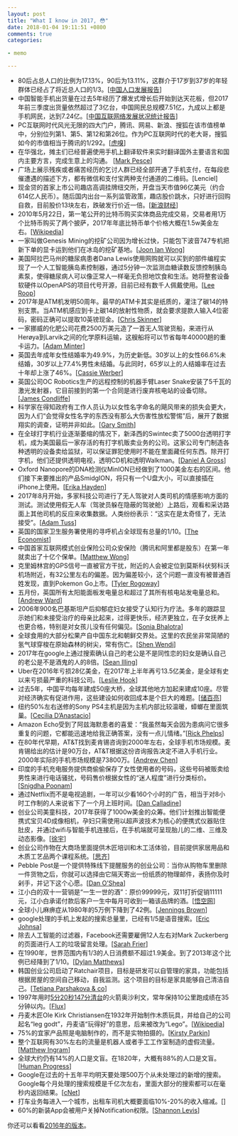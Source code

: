 ```yaml
---
layout: post
title: "What I know in 2017, 😳"
date: 2018-01-04 19:11:51 +0800
comments: true
categories: 

- memo

---
```


* 80后占总人口的比例为17.13%，90后为13.11%，这群介于17岁到37岁的年轻群体已经占了将近总人口的1/3。[[中国人口发展报告](http://www.sohu.com/a/203568227_362042)]
* 中国智能手机出货量在过去5年经历了爆发式增长后开始到达天花板，但2017年前三季度出货量依然超过了3亿台，中国网民总规模7.51亿，九成以上都是手机网民，达到7.24亿。[[中国互联网络发展状况统计报告](http://www.cac.gov.cn/2017-08/09/c_1121455583.htm)]
* PC互联网时代风光无限的四大门户，腾讯、网易、新浪、搜狐在该市值榜单中，分别位列第1、第5、第12和第26位。作为PC互联网时代的老大哥，搜狐如今的市值相当于腾讯的1/292。[[虎嗅](https://www.huxiu.com/article/228239.html)]
* 在华强北，摊主们已经普遍使用手机上翻译软件来实时翻译国外主要语言和国内主要方言，完成生意上的沟通。 [[Mark Pesce](https://www.theregister.co.uk/2017/07/25/ai_powered_translation_tools_will_unify_china/)]
* 广场上展示残疾或者痛苦经历的乞讨人群已经全部开通了手机支付，在每段悲催遭遇的描述下方，都有微信和支付宝两种支付通道的二维码。[Lenciel]
* 现金贷的首家上市公司趣店高调挂牌纽交所，开盘当天市值96亿美元（约合614亿人民币）。随后国内出台一系列监管政策，趣店股价跳水，只好进行回购自救，目前股价13块左右，跌破发行价近一倍。[[新浪财经](http://stock.finance.sina.com.cn/usstock/quotes/qd.html)]
* 2010年5月22日，第一笔公开的比特币购买实体商品完成交易，交易者用1万个比特币购买了两个披萨，2017年年底比特币单个价格大概在1.5w美金左右。[[Wikipedia](https://zh.wikipedia.org/wiki/%E6%AF%94%E7%89%B9%E5%B8%81)]
* 一家叫做Genesis Mining的挖矿公司因为增长过快，只能包下波音747专机把新下单的显卡运到他们在冰岛的挖矿基地。[[Joon Ian Wong](https://qz.com/1039809/amd-shares-are-soaring-ethereum-miners-are-renting-boeing-747s-to-ship-graphics-cards-to-mines/)]
* 美国阿拉巴马州的糖尿病患者Dana Lewis使用网购就可以买到的部件编程实现了一个人工智能胰岛素控制器，通过5分钟一次监测血糖读数反馈控制胰岛素泵，使得糖尿病人可以像正常人一样毫无负担地饮食和生活。她将整套设备软硬件以OpenAPS的项目代号开源，目前已经有数千人佩戴使用。[[Lee Roop](http://www.al.com/news/huntsville/index.ssf/2017/05/daniel_lewis_built_her_own_art.html)]
* 2017年是ATM机发明50周年。最早的ATM卡其实是纸质的，灌注了碳14的特别支票。当ATM机感应到卡上碳14的放射性物质，就会要求提款人输入4位密码，密码正确可以提取10英镑现金。[[Chris Skinner](https://thefinanser.com/2017/06/atms-50th-birthday-today.html/)]
* 一家挪威的化肥公司花费2500万美元造了一首无人驾驶货船，来进行从Herøya到Larvik之间的化学原料运输，这艘船将可以节省每年40000趟的重卡运力。[[Adam Minter](https://www.bloomberg.com/view/articles/2017-05-16/autonomous-ships-will-be-great)]
* 英国去年成年女性结婚率为49.9%，为历史新低。30岁以上的女性66.6%未结婚，30岁以上77.4%男性未结婚。与此同时，65岁以上的人结婚率在过去十年却上涨了46%。[[Cassie Werber](https://qz.com/1032179/more-people-over-65-in-the-uk-are-getting-married-and-divorced/)]
* 英国公司OC Robotics生产的远程控制的机器手臂Laser Snake安装了5千瓦的激光发射器，它目前接到的第一个合同是进行废弃核电站的设备切除。[[James Condliffe](https://www.technologyreview.com/s/602980/this-laser-toting-tentacle-carves-up-old-nuclear-hardware/)]
* 科学家在得知政府有工作人员认为以女性名字命名的飓风带来的损失会更大，因为人们“会觉得女性名字的东西没有那么大伤害性放松警惕”后，展开了数据翔实的调查，证明并非如此。[[Gary Smith](http://www.sciencedirect.com/science/article/pii/S2212094715300517)]
* 在全球打字机行业逐渐萎缩的情况下，新泽西的Swintec卖了5000台透明打字机，成为美国最后一家存活的有打字机贩卖业务的公司。这家公司专门制造各种透明的设备卖给监狱，可以保证罪犯使用时不能在里面藏任何东西。除开打字机，他们还提供透明电视，透明CD机和透明Walkman。[[Daniel A Gross](http://www.newyorker.com/books/page-turner/how-one-of-the-last-american-typewriter-companies-survives)]
* Oxford Nanopore的DNA检测仪MinION已经做到了1000美金左右的区间。他们接下来要推出的产品SmidgION，将只有一个U盘大小，可以直接插在iPhone上使用。[[Erika Hayden](https://www.nature.com/news/pint-sized-dna-sequencer-impresses-first-users-1.17483)]
* 2017年8月开始，多家科技公司进行了无人驾驶对人类司机的情感影响方面的测试。测试使用假无人车（驾驶员躲在隐蔽的驾驶舱）上路后，观看和采访路面上其他司机的反应来收集数据。人类纷纷表示：“这实在是太奇怪了，无法接受”。[[Adam Tuss](http://www.nbcwashington.com/news/local/Driver-Dressed-Like-a-Seat-Spotted-Inside-Driverless-Van-439041863.html?_osource=SocialFlowTwt_DCBrand)]
* 英国的国家卫生服务署使用的寻呼机占全球现有总量的1/10。[[The Economist](https://www.economist.com/news/britain/21731183-third-british-companies-have-seen-no-rise-all-productivity-century-what-fax)]
* 中国首家互联网模式创业保险公司众安保险（腾讯和阿里都是股东）在第一年就卖出了十亿个保单。[[Matthew Wong](https://medium.com/@mlcwong/lessons-from-the-front-lines-of-insurance-tech-innovation-in-china-a1568b69bfb7)]
* 克里姆林宫的GPS信号一直被官方干扰，附近的人会被定位到莫斯科伏努科沃机场附近，有32公里左右的偏差。因为偏差较小，这个问题一直没有被普通百姓发现，直到Pokemon Go上市。[[Tyler Rogoway](http://www.thedrive.com/the-war-zone/13549/russia-may-be-testing-its-gps-spoofing-capabilities-around-the-black-sea)]
* 五月份，英国所有太阳能面板发电量总和超过了其所有核电站发电量总和。[[Andrew Ward](https://www.ft.com/content/c22669de-4203-11e7-9d56-25f963e998b2)]
* 2006年900名巴基斯坦产后抑郁症妇女接受了认知行为疗法。多年的跟踪显示她们和未接受治疗的母亲比起来，过得更快乐，经济更独立，在子女抚养上也更合格，特别是对女孩儿没有任何偏见。[[Sonia Bhalotra](http://www.res.org.uk/details/mediabrief/10504069/TREATING-MATERNAL-DEPRESSION-Evidence-of-the-impact-on-mental-health-parenting-f.html)]
* 全球食用的大部分松果产自中国东北和朝鲜交界处。这里的农民坐非常简陋的氢气球穿梭在原始森林的树尖，常有伤亡。[[Shen Wendi](http://www.sixthtone.com/news/1001195/the-life-and-death-of-a-pine-nut-picker)]
* 2017年在google上通过搜索确认自己的老公是不是同性恋的妇女是确认自己的老公是不是酒鬼的人的8倍。[[Sean Illing](https://www.vox.com/conversations/2017/6/27/15873072/google-porn-addiction-america-everybody-lies)]
* Uber在2016年亏损28亿美金，在2017年上半年再亏13.5亿美金，是全球有史以来亏损最严重的科技公司。[[Leslie Hook](https://www.ft.com/content/09278d4e-579a-11e7-80b6-9bfa4c1f83d2)]
* 过去5年，中国平均每年建成50座大桥，全球其他地方加起来建成10座。尽管对经济确实有促进作用，这些建设如何收回成本是个巨大的难题。[[储百亮](https://cn.nyt/china/20170612/china-bridges-infrastructure/zh-hant/)]
* 纽约50%左右送修的Sony PS4主机是因为主机内部比较温暖，蟑螂在里面筑巢。[[Cecilia D’Anastacio](http://kotaku.com/console-repairmen-explain-why-cockroaches-love-ps4s-1794393470)]
* Amazon Echo受到了阿兹海默患者的喜爱：“我虽然每天会因为患病问它很多重复的问题，它都能迅速地给我正确答案，没有一点儿情绪。”[[Rick Phelps](http://dailycaring.com/amazon-echo-for-dementia-technology-for-seniors/)]
* 在80年代早期，AT&T找到麦肯锡咨询到2000年左右，全球手机市场规模。麦肯锡给出的估计是90万台，AT&T根据这份咨询报告决定不进入手机行业。2000年实际的手机市场规模是73800万。[[Andrew Chen](http://andrewchen.co/bad-product-fallacy/)]
* 印度的手机充电服务提供商偷偷保存了女性使用者的号码，这些号码被贩卖给男性来进行电话骚扰，号码售价根据女性的“迷人程度”进行分类标价。[[Snigdha Poonam](http://www.hindustantimes.com/india-news/girls-mobile-numbers-up-for-sale-in-uttar-pradesh-price-rs-50-to-rs-500/story-5lYPcav12h7rnW6A6UDLLI.html)]
* 通过Netflix而不是电视追剧，一年可以少看160个小时的广告，相当于对8小时工作制的人来说省下了一个月上班时间。[[Dan Calladine](http://digital-stats.blogspot.co.uk/2016/05/american-netflix-users-miss-160-hours.html)]
* 创业公司美童科技，2017年获得了1000w美金的众筹。他们计划推出智能便携式宝贝4D成像相机，孕妇只需使用以超声波技术为核心的便携式仪器贴住肚皮，并通过wifi与智能手机连接后，在手机端就可呈现胎儿的二维、三维及动态影像。[[徐宇](http://36kr.com/p/5096088.html)]
* 创业公司作物在大商场里面提供木匠培训和木工活体验，目前提供家居用品和木质工艺品两个课程系统。[[思齐](http://36kr.com/p/5090954.html)]
* Pebble Post是一个提供特殊线下提醒服务的创业公司：当你从购物车里删除一件货物之后，你就可以选择由它隔天寄出一份纸质的物理邮件，表扬你及时剁手，并记下这个心愿。[[Dan O’Shea](http://www.retaildive.com/news/saving-the-sale-new-ideas-for-averting-cart-abandonment/435269/)]
* 江小白的双十一营销是“一生一世的酒”：原价99999元，双11打折促销11111元，江小白承诺付款后客户一生中每月可收到一箱该品牌的酒。[[悟空网](https://www.wukong.com/question/6486249401051250957/)]
* 全球小儿麻痹症从1980年的5万例下降到了42例。[[Jennings Brown](https://gizmodo.com/the-last-of-the-iron-lungs-1819079169)]
* google处理的手机上发起的搜索总量里，已经有1/5是语音搜索。[[Eric Johnsa](https://realmoney.thestreet.com/articles/03/03/2017/amazon-pulling-out-all-stops-against-apple-and-google-voice-assistant-wars)]
* 除去人工智能的过滤器，Facebook还需要雇佣12人左右对Mark Zuckerberg的页面进行人工的垃圾留言处理。[[Sarah Frier](https://www.bloomberg.com/news/articles/2017-01-18/this-team-runs-mark-zuckerberg-s-facebook-page)]
* 在1990年，世界范围内有1/3的人日消费额不超过1.9美金。到了2013年这个比例已经降到了1/10。[[Dylan Matthews](https://www.vox.com/world/2016/10/2/13123980/extreme-poverty-world-bank)]
* 韩国创业公司启动了Ratchair项目，目标是研发可以自管理的家具，功能包括根据房屋的空间自己移动，自我监测。这个项目的目标是家具能够自己清洁自己。[[Tetiana Parshakova & co](http://mid.kaist.ac.kr/projects/ratchair/)]
* 1997年用时[5分20秒147分清台](https://www.youtube.com/watch?v=btmB-p_0QFg)的火箭奥沙利文，常年保持10公里跑成绩在35分钟以内。[[Flux](https://medium.com/fluxx-studio-notes/fluxx-heroes-48-people-who-inspire-us-590507256753)]
* 丹麦木匠Ole Kirk Christiansen在1932年开始制作木质玩具，并给自己的公司起名“leg godt”，丹麦语“玩得好”的意思，后来被改为“Lego”。[[Wikipedia](https://en.wikipedia.org/wiki/Ole_Kirk_Christiansen)]
* 75%的宜家产品照是电脑制作的，而不是实物拍摄的。[[Kirsty Parkin](http://www.cgsociety.org/index.php/CGSFeatures/CGSFeatureSpecial/building_3d_with_ikea)]
* 整个互联网有30%左右的流量是机器人或者手工工作室制造的虚假流量。[[Matthew Ingram](https://gigaom.com/2014/03/24/traffic-is-a-good-thing-for-media-companies-to-pay-attention-to-except-when-it-isnt/)]
* 全球大约仍有14%的人口是文盲。在1820年，大概有88%的人口是文盲。[[Human Progress](http://humanprogress.org/story/2116?utm_content=buffer7d4f5&utm_medium=social&utm_source=twitter.com&utm_campaign=buffer)]
* Google在过去的十五年平均明天要处理500万个从未处理过的新增的搜索。Google每个月处理的搜索规模是千亿次左右，里面大部分的搜索都可以在毫秒内返回结果。[[cNet](https://www.cnet.com/news/google-search-scratches-its-brain-500-million-times-a-day/)]
* 打车业务每进入一个城市，出租车司机大概要面临10%-20%的收入缩减。[[]()]
* 60%的新装App会被用户关掉Notification权限。[[Shannon Levis](http://andrewchen.co/why-people-are-turning-off-push/)]

你还可以看看[2016年的版本](/2016/12/what-i-konw-in-2016/)。


